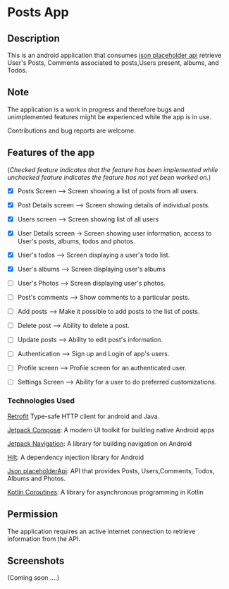 # Posts App

## Description

This is an android application that consumes [json placeholder api](https://jsonplaceholder.typicode.com/) retrieve User's Posts, Comments associated to posts,Users present, albums, and Todos.

## Note

The application is a work in progress and therefore bugs and unimplemented features might be experienced while the app is in use.

Contributions and bug reports are welcome. 

## Features of the app

(*Checked feature indicates that the feature has been implemented while unchecked feature indicates the feature has not yet been worked on.*)

- [x] Posts Screen --> Screen showing a list of posts from all users.

- [x] Post Details screen --> Screen showing details of individual posts.

- [x] Users screen --> Screen showing list of all users 

- [x] User Details screen -> Screen showing user information,  access to User's posts, albums, todos and photos. 

- [x] User's todos --> Screen displaying a user's todo list. 

- [x] User's albums --> Screen displaying user's albums

- [ ] User's Photos --> Screen displaying user's photos.

- [ ] Post's comments --> Show comments to a particular posts. 

- [ ] Add posts --> Make it possible to add posts to the list of posts. 

- [ ] Delete post --> Ability to delete a post.

- [ ] Update posts --> Ability to edit post's information. 

- [ ] Authentication --> Sign up and Login of app's users. 

- [ ] Profile screen --> Profile screen for an authenticated user. 

- [ ] Settings Screen --> Ability for a user to do preferred customizations. 

### Technologies Used

[Retrofit](https://square.github.io/retrofit/)  Type-safe HTTP client for android and Java.

[Jetpack Compose](https://developer.android.com/jetpack/compose): A modern UI toolkit for building native Android apps

[Jetpack Navigation](https://developer.android.com/guide/navigation): A library for building navigation on Android

[Hilt](https://developer.android.com/training/dependency-injection/hilt-android): A dependency injection library for Android

[Json placeholderApi](https://jsonplaceholder.typicode.com/): API that provides Posts, Users,Comments, Todos, Albums and Photos.

[Kotlin Coroutines](https://kotlinlang.org/docs/multiplatform-mobile-concurrency-and-coroutines.html#coroutines): A library for asynchronous programming in Kotlin

## Permission

The application requires an active internet connection to retrieve information from the API.

## Screenshots

(Coming soon ....)



